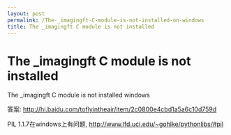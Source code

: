 ```yaml
---
layout: post
permalink: /The-_imagingft-C-module-is-not-installed-on-windows
title: The _imagingft C module is not installed
---
```


# The _imagingft C module is not installed #


The _imagingft C module is not installed windows

答案: http://hi.baidu.com/toflyintheair/item/2c0800e4cbd1a5a6c10d759d

PIL 1.1.7在windows上有问题, http://www.lfd.uci.edu/~gohlke/pythonlibs/#pil